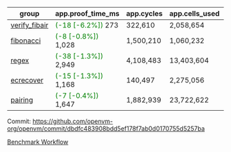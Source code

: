 | group | app.proof_time_ms | app.cycles | app.cells_used | leaf.proof_time_ms | leaf.cycles | leaf.cells_used |
| -- | -- | -- | -- | -- | -- | -- |
| [verify_fibair](https://github.com/openvm-org/openvm/blob/benchmark-results/benchmarks-pr/2049/verify_fibair-dbdfc483908bdd5ef178f7ab0d0170755d5257ba.md) |<span style='color: green'>(-18 [-6.2%])</span> 273 |  322,610 |  2,058,654 |- | - | - |
| [fibonacci](https://github.com/openvm-org/openvm/blob/benchmark-results/benchmarks-pr/2049/fibonacci-dbdfc483908bdd5ef178f7ab0d0170755d5257ba.md) |<span style='color: green'>(-8 [-0.8%])</span> 1,028 |  1,500,210 |  1,060,232 |- | - | - |
| [regex](https://github.com/openvm-org/openvm/blob/benchmark-results/benchmarks-pr/2049/regex-dbdfc483908bdd5ef178f7ab0d0170755d5257ba.md) |<span style='color: green'>(-38 [-1.3%])</span> 2,949 |  4,108,483 |  13,403,604 |- | - | - |
| [ecrecover](https://github.com/openvm-org/openvm/blob/benchmark-results/benchmarks-pr/2049/ecrecover-dbdfc483908bdd5ef178f7ab0d0170755d5257ba.md) |<span style='color: green'>(-15 [-1.3%])</span> 1,168 |  140,497 |  2,275,056 |- | - | - |
| [pairing](https://github.com/openvm-org/openvm/blob/benchmark-results/benchmarks-pr/2049/pairing-dbdfc483908bdd5ef178f7ab0d0170755d5257ba.md) |<span style='color: green'>(-7 [-0.4%])</span> 1,647 |  1,882,939 |  23,722,622 |- | - | - |


Commit: https://github.com/openvm-org/openvm/commit/dbdfc483908bdd5ef178f7ab0d0170755d5257ba

[Benchmark Workflow](https://github.com/openvm-org/openvm/actions/runs/17217708101)
